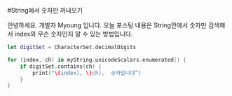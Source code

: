 #String에서 숫자만 꺼내오기

안녕하세요. 개발자 Myoung 입니다. 오늘 포스팅 내용은 String안에서 숫자만 검색해서 index와 무슨 숫자인지 알 수 있는 방법입니다.

```Swift
let digitSet = CharacterSet.decimalDigits

for (index, ch) in myString.unicodeScalars.enumerated() {
	if digitSet.contains(ch) {
    	print("\(index), \(ch),  숫자입니다”)
    }
}
```

